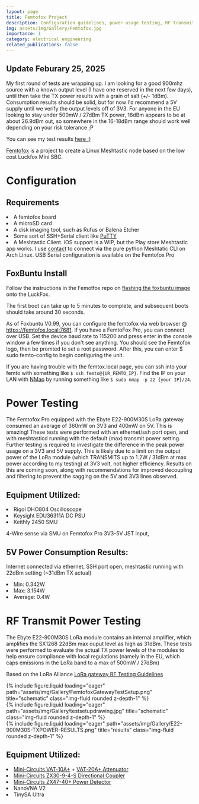 ```yaml
---
layout: page
title: Femtofox Project
description: Configuration guidelines, power usage testing, RF transmit power testing
img: assets/img/Gallery/Femtofox.jpg
importance: 1
category: electrical engineering
related_publications: false
---
```

## Update Feburary 25, 2025
My first round of tests are wrapping up. I am looking for a good 900mhz source with a known output level (I have one reserved in the next few days), until then take the TX power results with a grain of salt (+/- 1dBm). Consumption results should be solid, but for now I'd recommend a 5V supply until we verify the output levels off of 3V3. For anyone in the EU looking to stay under 500mW / 27dBm TX power, 18dBm appears to be at about 26.9dBm out, so somewhere in the 16-18dBm range should work well depending on your risk tolerance ;P


You can see my test results <a href="https://github.com/eigenlucy/Meshtastic-Test-Scripting/tree/main/results">here :)</a>


<a href="https://github.com/femtofox/femtofox">Femtofox</a> is a project to create a Linux Meshtastic node based on the low cost Luckfox Mini SBC.


# Configuration
## Requirements
<li>A femtofox board</li>
<li>A microSD card</li>
<li>A disk imaging tool, such as Rufus or Balena Etcher</li>
<li>Some sort of SSH+Serial client like <a href="https://www.putty.org/">PuTTY</a></li>
<li>A Meshtastic Client. iOS support is a WIP, but the Play store Meshtastic app works. I use <a href="https://github.com/pdxlocations/contact">contact</a> to connect via the pure python Meshtatic CLI on Arch Linux. USB Serial configuration is available on the Femtofox Pro</li>

## FoxBuntu Install
Follow the instructions in the Femotfox repo on <a href="https://github.com/femtofox/femtofox/wiki/Getting-Started">flashing the foxbuntu image</a> onto the LuckFox. 

The first boot can take up to 5 minutes to complete, and subsequent boots should take around 30 seconds.

As of Foxbuntu V0.99, you can configure the femtofox via web browser @ https://femtofox.local:7681. If you have a FemtoFox Pro, you can connect over USB. Set the device baud rate to 115200 and press enter in the console window a few times if you don't see anything. You should see the Femtofox logo, then be promted to set a root password. After this, you can enter $ sudo femto-config to begin configuring the unit.

If you are having trouble with the femtox.local page, you can ssh into your femto with something like ```$ ssh femto@{UR_FEMTO_IP}```. Find the IP on your LAN with <a href="https://nmap.org/">NMap</a> by running something like ```$ sudo nmap -p 22 {your IP}/24```.

# Power Testing
The Femtofox Pro equipped with the Ebyte E22-900M30S LoRa gateway consumed an average of 360mW on 3V3 and 400mW on 5V. This is amazing! These tests were performed with an ethernet/ssh port open, and with meshtasticd running with the default (max) transmit power setting. Further testing is required to investigate the difference in the peak power usage on a 3V3 and 5V supply. This is likely due to a limit on the output power of the LoRa module (which TRANSMITS up to 1.2W / 31dBm at max power according to my testing) at 3V3 volt, not higher efficiency. Results on this are coming soon, along with recommendations for improved decoupling and filtering to prevent the sagging on the 5V and 3V3 lines observed.

## Equipment Utilized:
<li>Rigol DHO804 Oscilloscope</li>
<li>Keysight EDU36311A DC PSU</li>
<li>Keithly 2450 SMU</li>

4-Wire sense via SMU on Femtofox Pro 3V3-5V JST input, 

## 5V Power Consumption Results:
Internet connected via ethernet, SSH port open, meshtastic running with 22dBm setting (~31dBm TX actual)
<li>Min: 0.342W</li>
<li>Max: 3.154W</li>
<li>Average: 0.4W</li>

# RF Transmit Power Testing
The Ebyte E22-900M30S LoRa module contains an internal amplifier, which amplifies the SX1268 22dBm max ouput level as high as 31dBm. These tests were performed to evaluate the actual TX power levels of the modules to help ensure compliance with local regulations (namely in the EU, which caps emissions in the LoRa band to a max of 500mW / 27dBm)

Based on the LoRa Alliance <a href="https://lora-alliance.org/wp-content/uploads/2021/04/Gateway-Test-and-Measurement-Guidelines-Issue01.pdf">LoRa gateway RF Testing Guidelines</a>
<div class="row">
    <div class="col-sm mt-2 mt-md-0">
        {% include figure.liquid loading="eager" path="assets/img/Gallery/FemtofoxGatewayTestSetup.png" title="schematic" class="img-fluid rounded z-depth-1" %}
    </div>
    <div class="col-sm mt-2 mt-md-0">
        {% include figure.liquid loading="eager" path="assets/img/Gallery/testsetupdrawing.jpg" title="schematic" class="img-fluid rounded z-depth-1" %}
    </div>
   <div class="col-sm mt-2 mt-md-0">
        {% include figure.liquid loading="eager" path="assets/img/Gallery/E22-900M30S-TXPOWER-RESULTS.png" title="results" class="img-fluid rounded z-depth-1" %}
    </div> 
</div>

## Equipment Utilized:
<li><a href="https://www.minicircuits.com/WebStore/dashboard.html?model=VAT-10A%2B&srsltid=AfmBOopckfpry16G-akbiZXm-Gqm3-jvujM1NTpF60RuBGH8qnNVZdg8">Mini-Circuits VAT-10A+</a> + <a href="https://www.minicircuits.com/WebStore/dashboard.html?model=VAT-20A%2B&srsltid=AfmBOoozK4Fy6i-COwgI8UHc4esJiRiAXFEfWHltpLQLQljSdLcpDM0r">VAT-20A+ Attenuator</a></li>
<li><a href="https://www.minicircuits.com/WebStore/dashboard.html?model=ZX30-9-4-S%2B&srsltid=AfmBOopdqCBTN6KkLpb9eHuEoMRAXftzYnE-KRgJKLMOqU16P11W7STQ">Mini-Circuits ZX30-9-4-S Directional Coupler</a></li>
<li><a href="https://www.minicircuits.com/pdfs/ZX47-40+.pdf">Mini-Circuits ZX47-40+ Power Detector</a></li>
<li>NanoVNA V2</li>
<li>TinySA Ultra</li>
